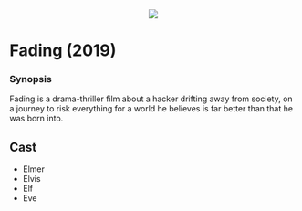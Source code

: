 
<div align="center"><img src ="https://i.ytimg.com/vi/YAMx6viEVgk/maxresdefault.jpg" /></div>

# Fading (2019)

### Synopsis
Fading is a drama-thriller film about a hacker drifting away from society, on a journey to risk everything for a world he believes is far better than that he was born into.

## Cast
- Elmer
- Elvis
- Elf
- Eve
